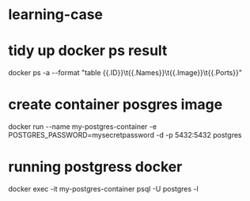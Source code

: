 # learning-case

# tidy up docker ps result
docker ps -a --format "table {{.ID}}\t{{.Names}}\t{{.Image}}\t{{.Ports}}"

# create container posgres image 
docker run --name my-postgres-container -e POSTGRES_PASSWORD=mysecretpassword -d -p 5432:5432 postgres

# running postgress docker 
docker exec -it my-postgres-container psql -U postgres -l


